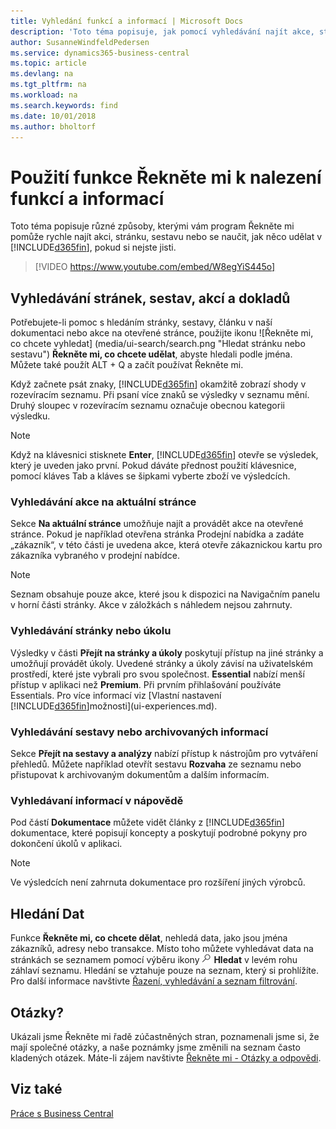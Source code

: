 ```yaml
---
title: Vyhledání funkcí a informací | Microsoft Docs
description: 'Toto téma popisuje, jak pomocí vyhledávání najít akce, stránky, sestavy, doklady a data.'
author: SusanneWindfeldPedersen
ms.service: dynamics365-business-central
ms.topic: article
ms.devlang: na
ms.tgt_pltfrm: na
ms.workload: na
ms.search.keywords: find
ms.date: 10/01/2018
ms.author: bholtorf
---
```

# <a name="using-tell-me-to-find-features-and-information"></a>Použití funkce Řekněte mi k nalezení funkcí a informací  
Toto téma popisuje různé způsoby, kterými vám program Řekněte mi pomůže rychle najít akci, stránku, sestavu nebo se naučit, jak něco udělat v [!INCLUDE[d365fin](includes/d365fin_md.md)], pokud si nejste jisti.  

> [!VIDEO https://www.youtube.com/embed/W8egYiS445o]

## <a name="find-pages-reports-actions-and-documentation"></a>Vyhledávání stránek, sestav, akcí a dokladů 
Potřebujete-li pomoc s hledáním stránky, sestavy, článku v naší dokumentaci nebo akce na otevřené stránce, použijte ikonu ![Řekněte mi, co chcete vyhledat] (media/ui-search/search.png "Hledat stránku nebo sestavu") **Řekněte mi, co chcete udělat**, abyste hledali podle jména. Můžete také použít ALT + Q a začít používat Řekněte mi.

Když začnete psát znaky, [!INCLUDE[d365fin](includes/d365fin_md.md)] okamžitě zobrazí shody v rozevíracím seznamu. Při psaní více znaků se výsledky v seznamu mění. Druhý sloupec v rozevíracím seznamu označuje obecnou kategorii výsledku.   

> [!NOTE]  
>   Když na klávesnici stisknete **Enter**, [!INCLUDE[d365fin](includes/d365fin_md.md)] otevře se výsledek, který je uveden jako první. Pokud dáváte přednost použití klávesnice, pomocí kláves Tab a kláves se šipkami vyberte zboží ve výsledcích.

### <a name="find-an-action-on-the-current-page"></a>Vyhledávání akce na aktuální stránce
Sekce **Na aktuální stránce** umožňuje najít a provádět akce na otevřené stránce. Pokud je například otevřena stránka Prodejní nabídka a zadáte „zákazník“, v této části je uvedena akce, která otevře zákaznickou kartu pro zákazníka vybraného v prodejní nabídce. 

> [!NOTE]  
>   Seznam obsahuje pouze akce, které jsou k dispozici na Navigačním panelu v horní části stránky. Akce v záložkách s náhledem nejsou zahrnuty.  

### <a name="find-a-page-or-a-task"></a>Vyhledávání stránky nebo úkolu
Výsledky v části **Přejít na stránky a úkoly** poskytují přístup na jiné stránky a umožňují provádět úkoly. Uvedené stránky a úkoly závisí na uživatelském prostředí, které jste vybrali pro svou společnost. **Essential** nabízí menší přístup v aplikaci než **Premium**. Při prvním přihlašování používáte Essentials. Pro více informací viz [Vlastní nastavení [!INCLUDE[d365fin](includes/d365fin_md.md)]možnosti](ui-experiences.md).

### <a name="find-a-report-or-archived-information"></a>Vyhledávání sestavy nebo archivovaných informací
Sekce **Přejít na sestavy a analýzy** nabízí přístup k nástrojům pro vytváření přehledů. Můžete například otevřít sestavu **Rozvaha** ze seznamu nebo přistupovat k archivovaným dokumentům a dalším informacím.  

### <a name="find-information-in-the-help"></a>Vyhledávaní informací v nápovědě
Pod částí **Dokumentace** můžete vidět články z [!INCLUDE[d365fin](includes/d365fin_md.md)] dokumentace, které popisují koncepty a poskytují podrobné pokyny pro dokončení úkolů v aplikaci.    

> [!NOTE]  
>   Ve výsledcích není zahrnuta dokumentace pro rozšíření jiných výrobců. 

## <a name="searching-for-data"></a>Hledání Dat
Funkce **Řekněte mi, co chcete dělat**, nehledá data, jako jsou jména zákazníků, adresy nebo transakce. Místo toho můžete vyhledávat data na stránkách se seznamem pomocí výběru ikony ![Prohledat seznam](media/ui-search/search-list.png "ikona Prohledání seznamu") **Hledat** v levém rohu záhlaví seznamu. Hledání se vztahuje pouze na seznam, který si prohlížíte. Pro další informace navštivte [Řazení, vyhledávání a seznam filtrování](ui-enter-criteria-filters.md).

## <a name="questions"></a>Otázky?
Ukázali jsme Řekněte mi řadě zúčastněných stran, poznamenali jsme si, že mají společné otázky, a naše poznámky jsme změnili na seznam často kladených otázek. Máte-li zájem navštivte [Řekněte mi - Otázky a odpovědi](ui-search-faq.md).

## <a name="see-also"></a>Viz také
[Práce s Business Central](ui-work-product.md)